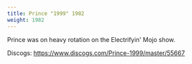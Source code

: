 ```yaml
---
title: Prince "1999" 1982
weight: 1982
---
```


Prince was on heavy rotation on the Electrifyin' Mojo show.

Discogs: https://www.discogs.com/Prince-1999/master/55667

